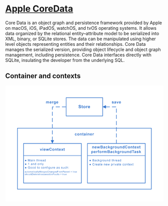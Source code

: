 # [Apple CoreData](https://samwize.com/2018/09/01/modern-guide-to-core-data-2018/)
Core Data is an object graph and persistence framework provided by Apple on macOS, iOS, iPadOS, watchOS, and tvOS operating systems. It allows data organized by the relational entity–attribute model to be serialized into XML, binary, or SQLite stores. The data can be manipulated using higher level objects representing entities and their relationships. Core Data manages the serialized version, providing object lifecycle and object graph management, including persistence. Core Data interfaces directly with SQLite, insulating the developer from the underlying SQL.

## Container and contexts
<img src="./Diagram.png" />
